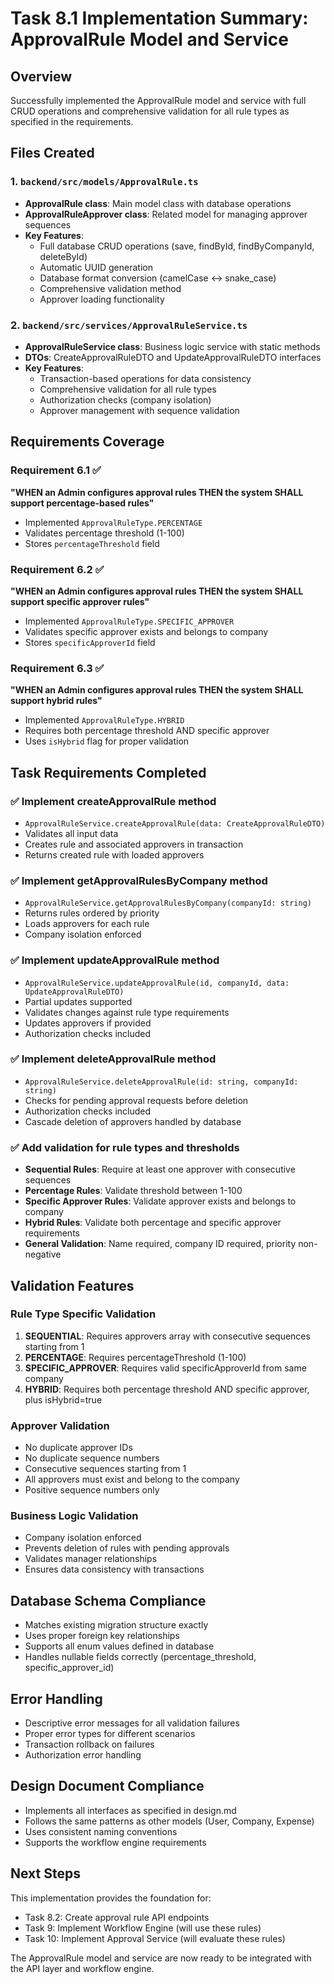 # Task 8.1 Implementation Summary: ApprovalRule Model and Service

## Overview
Successfully implemented the ApprovalRule model and service with full CRUD operations and comprehensive validation for all rule types as specified in the requirements.

## Files Created

### 1. `backend/src/models/ApprovalRule.ts`
- **ApprovalRule class**: Main model class with database operations
- **ApprovalRuleApprover class**: Related model for managing approver sequences
- **Key Features**:
  - Full database CRUD operations (save, findById, findByCompanyId, deleteById)
  - Automatic UUID generation
  - Database format conversion (camelCase ↔ snake_case)
  - Comprehensive validation method
  - Approver loading functionality

### 2. `backend/src/services/ApprovalRuleService.ts`
- **ApprovalRuleService class**: Business logic service with static methods
- **DTOs**: CreateApprovalRuleDTO and UpdateApprovalRuleDTO interfaces
- **Key Features**:
  - Transaction-based operations for data consistency
  - Comprehensive validation for all rule types
  - Authorization checks (company isolation)
  - Approver management with sequence validation

## Requirements Coverage

### Requirement 6.1 ✅
**"WHEN an Admin configures approval rules THEN the system SHALL support percentage-based rules"**
- Implemented `ApprovalRuleType.PERCENTAGE`
- Validates percentage threshold (1-100)
- Stores `percentageThreshold` field

### Requirement 6.2 ✅
**"WHEN an Admin configures approval rules THEN the system SHALL support specific approver rules"**
- Implemented `ApprovalRuleType.SPECIFIC_APPROVER`
- Validates specific approver exists and belongs to company
- Stores `specificApproverId` field

### Requirement 6.3 ✅
**"WHEN an Admin configures approval rules THEN the system SHALL support hybrid rules"**
- Implemented `ApprovalRuleType.HYBRID`
- Requires both percentage threshold AND specific approver
- Uses `isHybrid` flag for proper validation

## Task Requirements Completed

### ✅ Implement createApprovalRule method
- `ApprovalRuleService.createApprovalRule(data: CreateApprovalRuleDTO)`
- Validates all input data
- Creates rule and associated approvers in transaction
- Returns created rule with loaded approvers

### ✅ Implement getApprovalRulesByCompany method
- `ApprovalRuleService.getApprovalRulesByCompany(companyId: string)`
- Returns rules ordered by priority
- Loads approvers for each rule
- Company isolation enforced

### ✅ Implement updateApprovalRule method
- `ApprovalRuleService.updateApprovalRule(id, companyId, data: UpdateApprovalRuleDTO)`
- Partial updates supported
- Validates changes against rule type requirements
- Updates approvers if provided
- Authorization checks included

### ✅ Implement deleteApprovalRule method
- `ApprovalRuleService.deleteApprovalRule(id: string, companyId: string)`
- Checks for pending approval requests before deletion
- Authorization checks included
- Cascade deletion of approvers handled by database

### ✅ Add validation for rule types and thresholds
- **Sequential Rules**: Require at least one approver with consecutive sequences
- **Percentage Rules**: Validate threshold between 1-100
- **Specific Approver Rules**: Validate approver exists and belongs to company
- **Hybrid Rules**: Validate both percentage and specific approver requirements
- **General Validation**: Name required, company ID required, priority non-negative

## Validation Features

### Rule Type Specific Validation
1. **SEQUENTIAL**: Requires approvers array with consecutive sequences starting from 1
2. **PERCENTAGE**: Requires percentageThreshold (1-100)
3. **SPECIFIC_APPROVER**: Requires valid specificApproverId from same company
4. **HYBRID**: Requires both percentage threshold AND specific approver, plus isHybrid=true

### Approver Validation
- No duplicate approver IDs
- No duplicate sequence numbers
- Consecutive sequences starting from 1
- All approvers must exist and belong to the company
- Positive sequence numbers only

### Business Logic Validation
- Company isolation enforced
- Prevents deletion of rules with pending approvals
- Validates manager relationships
- Ensures data consistency with transactions

## Database Schema Compliance
- Matches existing migration structure exactly
- Uses proper foreign key relationships
- Supports all enum values defined in database
- Handles nullable fields correctly (percentage_threshold, specific_approver_id)

## Error Handling
- Descriptive error messages for all validation failures
- Proper error types for different scenarios
- Transaction rollback on failures
- Authorization error handling

## Design Document Compliance
- Implements all interfaces as specified in design.md
- Follows the same patterns as other models (User, Company, Expense)
- Uses consistent naming conventions
- Supports the workflow engine requirements

## Next Steps
This implementation provides the foundation for:
- Task 8.2: Create approval rule API endpoints
- Task 9: Implement Workflow Engine (will use these rules)
- Task 10: Implement Approval Service (will evaluate these rules)

The ApprovalRule model and service are now ready to be integrated with the API layer and workflow engine.